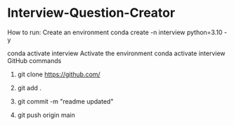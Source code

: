 # Interview-Question-Creator
How to run:
Create an environment
conda create -n interview python=3.10 -y


conda activate interview
Activate the environment
conda activate interview
GitHub commands
1. git clone https://github.com/

2. git add .

3. git commit -m "readme updated"

4. git push origin main
